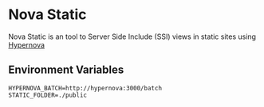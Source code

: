 # Nova Static
Nova Static is an tool to Server Side Include (SSI) views in static sites using [Hypernova](https://github.com/airbnb/hypernova)

## Environment Variables

```
HYPERNOVA_BATCH=http://hypernova:3000/batch
STATIC_FOLDER=./public
```